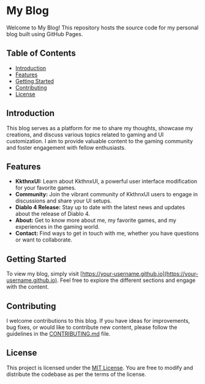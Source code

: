 # My Blog

Welcome to My Blog! This repository hosts the source code for my personal blog built using GitHub Pages.

## Table of Contents
- [Introduction](#introduction)
- [Features](#features)
- [Getting Started](#getting-started)
- [Contributing](#contributing)
- [License](#license)

## Introduction
This blog serves as a platform for me to share my thoughts, showcase my creations, and discuss various topics related to gaming and UI customization. I aim to provide valuable content to the gaming community and foster engagement with fellow enthusiasts.

## Features
- **KkthnxUI:** Learn about KkthnxUI, a powerful user interface modification for your favorite games.
- **Community:** Join the vibrant community of KkthnxUI users to engage in discussions and share your UI setups.
- **Diablo 4 Release:** Stay up to date with the latest news and updates about the release of Diablo 4.
- **About:** Get to know more about me, my favorite games, and my experiences in the gaming world.
- **Contact:** Find ways to get in touch with me, whether you have questions or want to collaborate.

## Getting Started
To view my blog, simply visit [https://your-username.github.io](https://your-username.github.io). Feel free to explore the different sections and engage with the content.

## Contributing
I welcome contributions to this blog. If you have ideas for improvements, bug fixes, or would like to contribute new content, please follow the guidelines in the [CONTRIBUTING.md](CONTRIBUTING.md) file.

## License
This project is licensed under the [MIT License](LICENSE). You are free to modify and distribute the codebase as per the terms of the license.

